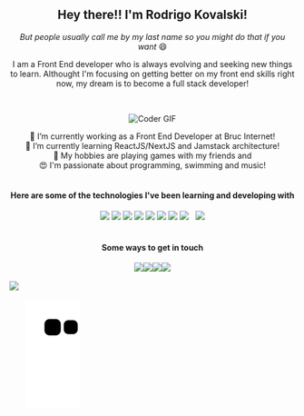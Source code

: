   <h2 align="center">Hey there!! I'm Rodrigo Kovalski!</h2>
  <p align="center"><i>But people usually call me by my last name so you might do that if you want</i> 😄</p>
  
  <p align="center">I am a Front End developer who is always evolving and seeking new things to learn. Althought I'm focusing on getting better on my front end skills right now, my dream is to become a full stack developer!</p> <br>

 <p align="center"><img alt="Coder GIF" height="250" width="350" src="https://camo.githubusercontent.com/c1dcb74cc1c1835b1d716f5051499a2814c683c806b15f04b0eba492863703e9/68747470733a2f2f63646e2e6472696262626c652e636f6d2f75736572732f3733303730332f73637265656e73686f74732f363538313234332f6176656e746f2e676966" data-canonical-src="https://cdn.dribbble.com/users/730703/screenshots/6581243/avento.gif" style="max-width: 100%;"></p>
 <p align="center">
  🔭 I’m currently working as a Front End Developer at Bruc Internet! <br>
  🌱 I’m currently learning ReactJS/NextJS and  Jamstack architecture! <br>
  👾 My hobbies are playing games with my friends and <br>
  😍 I'm passionate about programming, swimming and music! <br> <br>
 </p>

<h4 align="center">Here are some of the technologies I've been learning and developing with</h4>

<p align="center"><img src="https://img.icons8.com/color/48/000000/html-5--v1.svg"/> <img src="https://img.icons8.com/color/48/000000/css3.svg"/> <img src="https://img.icons8.com/external-tal-revivo-color-tal-revivo/48/000000/external-jquery-is-a-javascript-library-designed-to-simplify-html-logo-color-tal-revivo.png"/> <img src="https://img.icons8.com/color/48/000000/javascript--v1.svg"/>  <img src="https://img.icons8.com/color/48/000000/typescript.png"/> <img src="https://img.icons8.com/color/48/000000/react-native.svg"/> <img src="https://img.icons8.com/color/48/000000/bootstrap.svg"/> <img src="https://img.icons8.com/color/48/000000/sass.png"/> &nbsp; <img src="https://img.icons8.com/external-tal-revivo-shadow-tal-revivo/48/000000/external-mysql-an-open-source-relational-database-management-system-logo-shadow-tal-revivo.png"/> <br><br></p>

<h4 align="center">Some ways to get in touch</h4>

<p align="center"><a href="https://www.instagram.com/__rodrigkvii/" target="_blank"><img src="https://img.icons8.com/fluency/48/000000/instagram-new.svg"/><a href="https://www.linkedin.com/in/rodrigokvk/" target="_blank"><img src="https://img.icons8.com/color/48/000000/linkedin.png"/></a><a href="mailto:rodrigokvk@gmail.com"><img src="https://img.icons8.com/color/48/000000/gmail-new.png"/></a><img src="https://img.icons8.com/color/48/000000/discord-logo.png"/></p>


<img src=" https://upload.wikimedia.org/wikipedia/commons/9/99/Unofficial_JavaScript_logo_2.svg" width="50px">
      

&nbsp;&nbsp;&nbsp;&nbsp;&nbsp;&nbsp; ![Snake animation](https://github.com/rodrigokovalski/rodrigokovalski/blob/output/github-contribution-grid-snake.svg)
